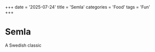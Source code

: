 +++
date = '2025-07-24'
title = 'Semla'
categories = 'Food'
tags = 'Fun'
+++
# Semla
A Swedish classic


